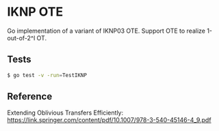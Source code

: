 # IKNP OTE
Go implementation of a variant of IKNP03 OTE. Support OTE to realize 1-out-of-2^l OT. 

## Tests
```bash
$ go test -v -run=TestIKNP
```

## Reference
Extending Oblivious Transfers Efficiently: https://link.springer.com/content/pdf/10.1007/978-3-540-45146-4_9.pdf

